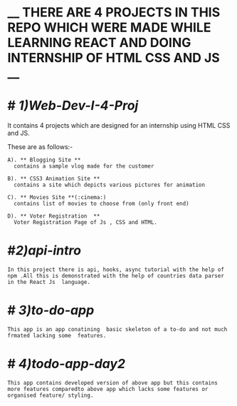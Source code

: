  # __ THERE ARE 4 PROJECTS IN THIS REPO WHICH WERE MADE WHILE LEARNING REACT AND DOING INTERNSHIP OF HTML CSS AND JS  __

# # _1)Web-Dev-I-4-Proj_ 
 
  It contains 4 projects which are designed for an internship using HTML CSS and JS.

  These are as follows:-

    A). ** Blogging Site **
      contains a sample vlog made for the customer
    
    B). ** CSS3 Animation Site **
      contains a site which depicts various pictures for animation
    
    C). ** Movies Site **(:cinema:)
      contains list of movies to choose from (only front end)
    
    D). ** Voter Registration  **
      Voter Registration Page of Js , CSS and HTML.

# #_2)api-intro_
    In this project there is api, hooks, async tutorial with the help of npm .All this is demonstrated with the help of countries data parser in the React Js  language.
    
# # _3)to-do-app_
    This app is an app conatining  basic skeleton of a to-do and not much frmated lacking some  features.

# # _4)todo-app-day2_
    This app contains developed version of above app but this contains more features comparedto above app which lacks some features or organised feature/ styling.